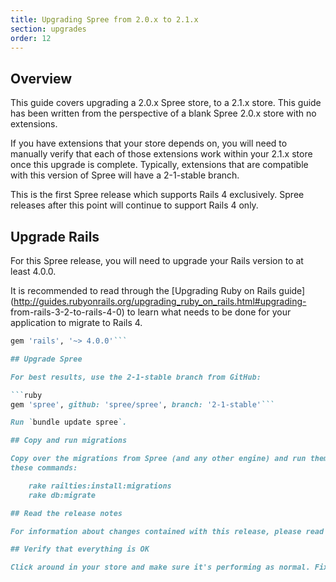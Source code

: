 ```yaml
---
title: Upgrading Spree from 2.0.x to 2.1.x
section: upgrades
order: 12
---
```


## Overview

This guide covers upgrading a 2.0.x Spree store, to a 2.1.x store. This
guide has been written from the perspective of a blank Spree 2.0.x store with
no extensions.

If you have extensions that your store depends on, you will need to manually
verify that each of those extensions work within your 2.1.x store once this
upgrade is complete. Typically, extensions that are compatible with this
version of Spree will have a 2-1-stable branch.

This is the first Spree release which supports Rails 4 exclusively. Spree
releases after this point will continue to support Rails 4 only.

## Upgrade Rails

For this Spree release, you will need to upgrade your Rails version to at least 4.0.0.

It is recommended to read through the [Upgrading Ruby on Rails
guide](http://guides.rubyonrails.org/upgrading_ruby_on_rails.html#upgrading-
from-rails-3-2-to-rails-4-0) to learn what needs to be done for your
application to migrate to Rails 4.

````ruby
gem 'rails', '~> 4.0.0'```

## Upgrade Spree

For best results, use the 2-1-stable branch from GitHub:

```ruby
gem 'spree', github: 'spree/spree', branch: '2-1-stable'```

Run `bundle update spree`.

## Copy and run migrations

Copy over the migrations from Spree (and any other engine) and run them using
these commands:

    rake railties:install:migrations
    rake db:migrate

## Read the release notes

For information about changes contained with this release, please read the [2.1.0 Release Notes](http://guides.spreecommerce.org/release_notes/spree_2_1_0.html).

## Verify that everything is OK

Click around in your store and make sure it's performing as normal. Fix any deprecation warnings you see.
````
